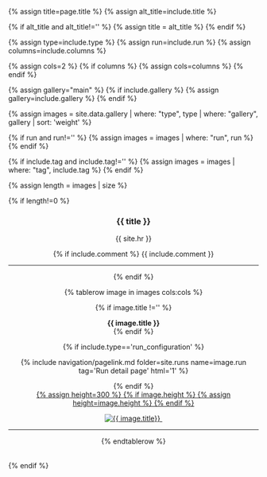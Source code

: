 
{% assign title=page.title %}
{% assign alt_title=include.title %}

{% if alt_title and alt_title!='' %}
{% assign title = alt_title %}
{% endif %}

{% assign type=include.type %}
{% assign run=include.run %}
{% assign columns=include.columns %}

{% assign cols=2 %}
{% if columns %}
{% assign cols=columns %}
{% endif %}

{% assign gallery="main" %}
{% if include.gallery %}
{% assign gallery=include.gallery %}
{% endif %}

{% assign images = site.data.gallery | where: "type", type | where: "gallery", gallery | sort: 'weight' %}


{% if run and run!='' %}
{% assign images = images | where: "run", run %}
{% endif %}

{% if include.tag and include.tag!='' %}
{% assign images = images | where: "tag", include.tag %}
{% endif %}

{% assign length = images | size %}

{% if length!=0 %}
<center>
<h3> {{ title }} </h3>
{{ site.hr }}

{% if include.comment %}
{{ include.comment }}
<hr/>
{% endif %}

<table width="100%">

{% tablerow image in images cols:cols %}

{% if image.title !='' %}
<center>
<b>{{ image.title }}</b>
</center>
{% endif %}

{% if include.type=='run_configuration' %}
<center>
{% include navigation/pagelink.md folder=site.runs name=image.run tag='Run detail page' html='1' %}
<p/>  
</center>  
{% endif %}

<center>
<a href="{{ image.path | relative_url }}">
{% assign height=300 %}
{% if image.height %}
{% assign height=image.height %}
{% endif %}

<img src="{{ image.path | relative_url }}" alt="{{ image.title}}" height="{{ height }}px"/>&nbsp;<br/><p/>
</a>
</center>
<hr/>
{% endtablerow %}

</table>
</center>
{% endif %}
